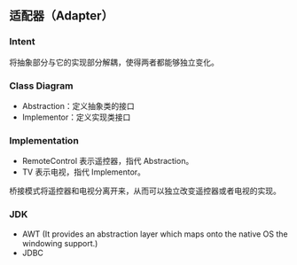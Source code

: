 ## 适配器（Adapter）

### Intent

将抽象部分与它的实现部分解耦，使得两者都能够独立变化。

### Class Diagram

- Abstraction：定义抽象类的接口
- Implementor：定义实现类接口

### Implementation

- RemoteControl 表示遥控器，指代 Abstraction。
- TV 表示电视，指代 Implementor。

桥接模式将遥控器和电视分离开来，从而可以独立改变遥控器或者电视的实现。

### JDK

- AWT (It provides an abstraction layer which maps onto the native OS the windowing support.)
- JDBC